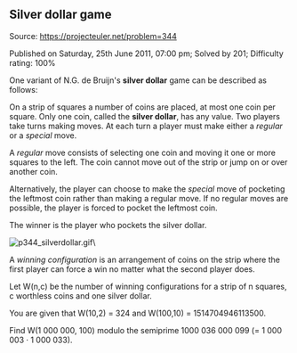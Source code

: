 Silver dollar game
------------------

Source: https://projecteuler.net/problem=344

Published on Saturday, 25th June 2011, 07:00 pm; Solved by 201;
Difficulty rating: 100%

One variant of N.G. de Bruijn's **silver dollar** game can be described
as follows:

On a strip of squares a number of coins are placed, at most one coin per
square. Only one coin, called the **silver dollar**, has any value. Two
players take turns making moves. At each turn a player must make either
a *regular* or a *special* move.

A *regular* move consists of selecting one coin and moving it one or
more squares to the left. The coin cannot move out of the strip or jump
on or over another coin.

Alternatively, the player can choose to make the *special* move of
pocketing the leftmost coin rather than making a regular move. If no
regular moves are possible, the player is forced to pocket the leftmost
coin.

The winner is the player who pockets the silver dollar.

![p344\_silverdollar.gif](project/images/p344_silverdollar.gif)\

A *winning configuration* is an arrangement of coins on the strip where
the first player can force a win no matter what the second player does.

Let W(n,c) be the number of winning configurations for a strip of n
squares, c worthless coins and one silver dollar.

You are given that W(10,2) = 324 and W(100,10) = 1514704946113500.

Find W(1 000 000, 100) modulo the semiprime 1000 036 000 099 (= 1 000
003 · 1 000 033).
